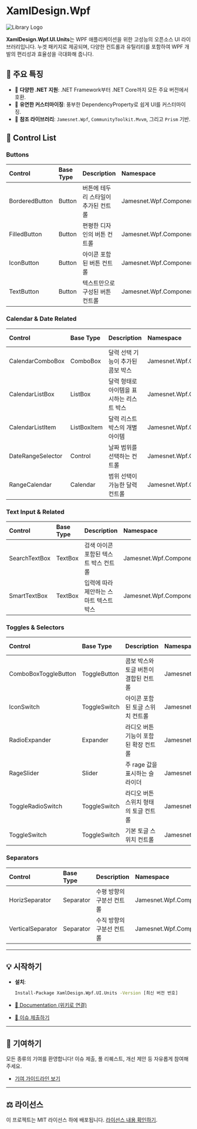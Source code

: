 # XamlDesign.Wpf

![Library Logo](https://github.com/jamesnet214/xamldesignwpf/assets/54387261/d03074ca-4fd3-4566-9e09-dc4888758af3)

**XamlDesign.Wpf.UI.Units**는 WPF 애플리케이션을 위한 고성능의 오픈소스 UI 라이브러리입니다. 누겟 패키지로 제공되며, 다양한 컨트롤과 유틸리티를 포함하여 WPF 개발의 편리성과 효율성을 극대화해 줍니다.

## 🌟 주요 특징

- 🚀 **다양한 .NET 지원**: .NET Framework부터 .NET Core까지 모든 주요 버전에서 호환.
- 🎨 **유연한 커스터마이징**: 풍부한 DependencyProperty로 쉽게 UI를 커스터마이징.
- 🔗 **참조 라이브러리**: `Jamesnet.Wpf`, `CommunityToolkit.Mvvm`, 그리고 `Prism` 기반.

## 📜 Control List

### Buttons
| Control               | Base Type       | Description                                 | Namespace              | Template Link |
|:----------------------|:----------------|:--------------------------------------------|:-----------------------|:--------------|
| BorderedButton        | Button          | 버튼에 테두리 스타일이 추가된 컨트롤        | Jamesnet.Wpf.Component | [View Template](https://github.com/jamesnet214/xamldesignwpf/wiki/BorderedButton) |
| FilledButton          | Button          | 편평한 디자인의 버튼 컨트롤                 | Jamesnet.Wpf.Component | [View Template](https://github.com/jamesnet214/xamldesignwpf/wiki/FilledButton) |
| IconButton            | Button          | 아이콘 포함된 버튼 컨트롤                   | Jamesnet.Wpf.Component | [View Template](https://github.com/jamesnet214/xamldesignwpf/wiki/IconButton) |
| TextButton            | Button          | 텍스트만으로 구성된 버튼 컨트롤            | Jamesnet.Wpf.Component | [View Template](https://github.com/jamesnet214/xamldesignwpf/wiki/TextButton) |

### Calendar & Date Related
| Control               | Base Type       | Description                                 | Namespace              | Template Link |
|:----------------------|:----------------|:--------------------------------------------|:-----------------------|:--------------|
| CalendarComboBox      | ComboBox        | 달력 선택 기능이 추가된 콤보 박스           | Jamesnet.Wpf.Component | [View Template](https://github.com/jamesnet214/xamldesignwpf/wiki/CalendarComboBox) |
| CalendarListBox       | ListBox         | 달력 형태로 아이템을 표시하는 리스트 박스   | Jamesnet.Wpf.Component | [View Template](https://github.com/jamesnet214/xamldesignwpf/wiki/CalendarListBox) |
| CalendarListItem      | ListBoxItem     | 달력 리스트 박스의 개별 아이템             | Jamesnet.Wpf.Component | [View Template](https://github.com/jamesnet214/xamldesignwpf/wiki/CalendarListItem) |
| DateRangeSelector     | Control         | 날짜 범위를 선택하는 컨트롤                 | Jamesnet.Wpf.Component | [View Template](https://github.com/jamesnet214/xamldesignwpf/wiki/DateRangeSelector) |
| RangeCalendar         | Calendar        | 범위 선택이 가능한 달력 컨트롤              | Jamesnet.Wpf.Component | [View Template](https://github.com/jamesnet214/xamldesignwpf/wiki/RangeCalendar) |

### Text Input & Related
| Control               | Base Type       | Description                                 | Namespace              | Template Link |
|:----------------------|:----------------|:--------------------------------------------|:-----------------------|:--------------|
| SearchTextBox         | TextBox         | 검색 아이콘 포함된 텍스트 박스 컨트롤       | Jamesnet.Wpf.Component | [View Template](https://github.com/jamesnet214/xamldesignwpf/wiki/SearchTextBox) |
| SmartTextBox          | TextBox         | 입력에 따라 제안하는 스마트 텍스트 박스     | Jamesnet.Wpf.Component | [View Template](https://github.com/jamesnet214/xamldesignwpf/wiki/SmartTextBox) |

### Toggles & Selectors
| Control               | Base Type       | Description                                 | Namespace              | Template Link |
|:----------------------|:----------------|:--------------------------------------------|:-----------------------|:--------------|
| ComboBoxToggleButton  | ToggleButton    | 콤보 박스와 토글 버튼이 결합된 컨트롤       | Jamesnet.Wpf.Component | [View Template](https://github.com/jamesnet214/xamldesignwpf/wiki/ComboBoxToggleButton) |
| IconSwitch            | ToggleSwitch    | 아이콘 포함된 토글 스위치 컨트롤            | Jamesnet.Wpf.Component | [View Template](https://github.com/jamesnet214/xamldesignwpf/wiki/IconSwitch) |
| RadioExpander         | Expander        | 라디오 버튼 기능이 포함된 확장 컨트롤      | Jamesnet.Wpf.Component | [View Template](https://github.com/jamesnet214/xamldesignwpf/wiki/RadioExpander) |
| RageSlider            | Slider          | 주 rage 값을 표시하는 슬라이더             | Jamesnet.Wpf.Component | [View Template](https://github.com/jamesnet214/xamldesignwpf/wiki/RageSlider) |
| ToggleRadioSwitch     | ToggleSwitch    | 라디오 버튼 스위치 형태의 토글 컨트롤       | Jamesnet.Wpf.Component | [View Template](https://github.com/jamesnet214/xamldesignwpf/wiki/ToggleRadioSwitch) |
| ToggleSwitch          | ToggleSwitch    | 기본 토글 스위치 컨트롤                     | Jamesnet.Wpf.Component | [View Template](https://github.com/jamesnet214/xamldesignwpf/wiki/ToggleSwitch) |

### Separators
| Control               | Base Type       | Description                                 | Namespace              | Template Link |
|:----------------------|:----------------|:--------------------------------------------|:-----------------------|:--------------|
| HorizSeparator        | Separator       | 수평 방향의 구분선 컨트롤                   | Jamesnet.Wpf.Component | [View Template](https://github.com/jamesnet214/xamldesignwpf/wiki/HorizSeparator) |
| VerticalSeparator     | Separator       | 수직 방향의 구분선 컨트롤                   | Jamesnet.Wpf.Component | [View Template](https://github.com/jamesnet214/xamldesignwpf/wiki/VerticalSeparator) |



---

## 💡 시작하기

- **설치**:
  ```sh
  Install-Package XamlDesign.Wpf.UI.Units -Version [최신 버전 번호]
  ```

- [📖 Documentation (위키로 연결)](https://github.com/jamesnet214/xamldesignwpf/wiki)
- [🐞 이슈 제출하기](https://github.com/jamesnet214/xamldesignwpf/issues)

---

## 🤝 기여하기

모든 종류의 기여를 환영합니다! 이슈 제출, 풀 리퀘스트, 개선 제안 등 자유롭게 참여해주세요.

- [기여 가이드라인 보기](LINK_TO_CONTRIBUTING_GUIDE)

---

## ⚖ 라이선스

이 프로젝트는 MIT 라이선스 하에 배포됩니다. [라이선스 내용 확인하기](LICENSE).
